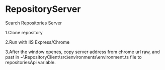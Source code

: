 # RepositoryServer
Search Repositories Server

1.Clone repository

2.Run with IIS Express/Chrome

3.After the window openes, copy server address from chrome url raw, and past in ~\RepositoryClient\src\environments\environment.ts file to repositoriesApi variable.


